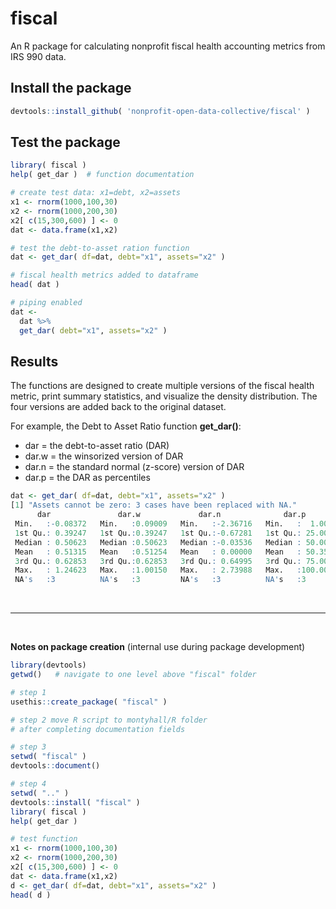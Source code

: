 # fiscal 

An R package for calculating nonprofit fiscal health accounting metrics from IRS 990 data. 


## Install the package

```r
devtools::install_github( 'nonprofit-open-data-collective/fiscal' )
```

## Test the package 

```r
library( fiscal )
help( get_dar )  # function documentation 

# create test data: x1=debt, x2=assets
x1 <- rnorm(1000,100,30)
x2 <- rnorm(1000,200,30)
x2[ c(15,300,600) ] <- 0
dat <- data.frame(x1,x2)

# test the debt-to-asset ration function
dat <- get_dar( df=dat, debt="x1", assets="x2" )

# fiscal health metrics added to dataframe
head( dat ) 

# piping enabled 
dat <- 
  dat %>% 
  get_dar( debt="x1", assets="x2" )
```

## Results 

The functions are designed to create multiple versions of the fiscal health metric, print summary statistics, and visualize the density distribution. The four versions are added back to the original dataset. 

For example, the Debt to Asset Ratio function **get_dar()**: 

* dar = the debt-to-asset ratio (DAR) 
* dar.w = the winsorized version of DAR 
* dar.n = the standard normal (z-score) version of DAR 
* dar.p = the DAR as percentiles  

```r
dat <- get_dar( df=dat, debt="x1", assets="x2" )
[1] "Assets cannot be zero: 3 cases have been replaced with NA."
      dar               dar.w             dar.n              dar.p       
 Min.   :-0.08372   Min.   :0.09009   Min.   :-2.36716   Min.   :  1.00  
 1st Qu.: 0.39247   1st Qu.:0.39247   1st Qu.:-0.67281   1st Qu.: 25.00  
 Median : 0.50623   Median :0.50623   Median :-0.03536   Median : 50.00  
 Mean   : 0.51315   Mean   :0.51254   Mean   : 0.00000   Mean   : 50.35  
 3rd Qu.: 0.62853   3rd Qu.:0.62853   3rd Qu.: 0.64995   3rd Qu.: 75.00  
 Max.   : 1.24623   Max.   :1.00150   Max.   : 2.73988   Max.   :100.00  
 NA's   :3          NA's   :3         NA's   :3          NA's   :3
```

<br> 

-----------------

<br>

**Notes on package creation** (internal use during package development) 

```r
library(devtools)
getwd()   # navigate to one level above "fiscal" folder

# step 1
usethis::create_package( "fiscal" )

# step 2 move R script to montyhall/R folder
# after completing documentation fields 

# step 3
setwd( "fiscal" )
devtools::document()

# step 4
setwd( ".." )
devtools::install( "fiscal" )
library( fiscal )
help( get_dar )

# test function
x1 <- rnorm(1000,100,30)
x2 <- rnorm(1000,200,30)
x2[ c(15,300,600) ] <- 0
dat <- data.frame(x1,x2)
d <- get_dar( df=dat, debt="x1", assets="x2" )
head( d )
```

